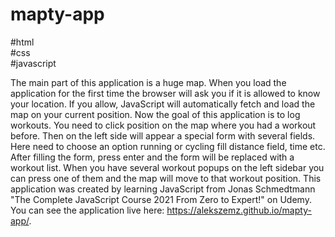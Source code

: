 # mapty-app
#html<br/> #css<br/> #javascript

The main part of this application is a huge map. When you load the application for the first time the browser will ask you if it is allowed to know your location. If you allow, JavaScript will automatically fetch and load the map on your current position. Now the goal of this application is to log workouts. You need to click position on the map where you had a workout before. Then on the left side will appear a special form with several fields. Here need to choose an option running or cycling fill distance field, time etc. After filling the form, press enter and the form will be replaced with a workout list. When you have several workout popups on the left sidebar you can press one of them and the map will move to that workout position. This application was created by learning JavaScript from Jonas Schmedtmann "The Complete JavaScript Course 2021 From Zero to Expert!" on Udemy. You can see the application live here: https://alekszemz.github.io/mapty-app/.
